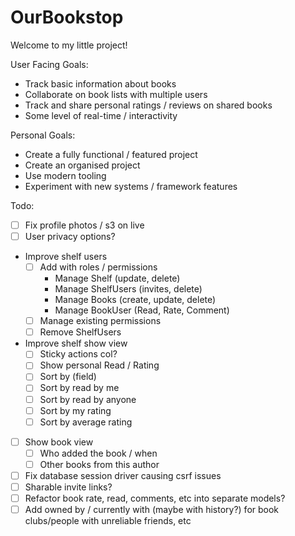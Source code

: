 # OurBookstop

Welcome to my little project!

User Facing Goals:

- Track basic information about books
- Collaborate on book lists with multiple users
- Track and share personal ratings / reviews on shared books
- Some level of real-time / interactivity

Personal Goals:

- Create a fully functional / featured project
- Create an organised project
- Use modern tooling
- Experiment with new systems / framework features  

Todo:

- [ ] Fix profile photos / s3 on live
- [ ] User privacy options?
- Improve shelf users
  - [ ] Add with roles / permissions
    - Manage Shelf (update, delete)
    - Manage ShelfUsers (invites, delete)
    - Manage Books (create, update, delete)
    - Manage BookUser (Read, Rate, Comment)
  - [ ] Manage existing permissions
  - [ ] Remove ShelfUsers
- Improve shelf show view
  - [ ] Sticky actions col?
  - [ ] Show personal Read / Rating
  - [ ] Sort by (field)
  - [ ] Sort by read by me
  - [ ] Sort by read by anyone
  - [ ] Sort by my rating
  - [ ] Sort by average rating
- [ ] Show book view
  - [ ] Who added the book / when
  - [ ] Other books from this author
- [ ] Fix database session driver causing csrf issues
- [ ] Sharable invite links?
- [ ] Refactor book rate, read, comments, etc into separate models?
- [ ] Add owned by / currently with (maybe with history?) for book clubs/people with unreliable friends, etc
